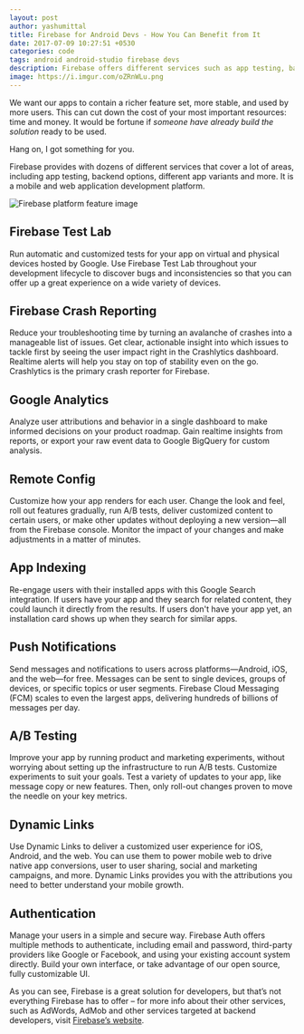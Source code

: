 ```yaml
---
layout: post
author: yashumittal
title: Firebase for Android Devs - How You Can Benefit from It
date: 2017-07-09 10:27:51 +0530
categories: code
tags: android android-studio firebase devs
description: Firebase offers different services such as app testing, backend options and more. It’s integrated with Android Studio. See all the benefits of using Firebase.
image: https://i.imgur.com/oZRnWLu.png
---
```


We want our apps to contain a richer feature set, more stable, and used by more users. This can cut down the cost of your most important resources: time and money. It would be fortune if _someone have already build the solution_ ready to be used.

Hang on, I got something for you.

Firebase provides with dozens of different services that cover a lot of areas, including app testing, backend options, different app variants and more. It is a mobile and web application development platform.

![Firebase platform feature image](https://i.imgur.com/gnGSogI.png)

## Firebase Test Lab

Run automatic and customized tests for your app on virtual and physical devices hosted by Google. Use Firebase Test Lab throughout your development lifecycle to discover bugs and inconsistencies so that you can offer up a great experience on a wide variety of devices.

## Firebase Crash Reporting

Reduce your troubleshooting time by turning an avalanche of crashes into a manageable list of issues. Get clear, actionable insight into which issues to tackle first by seeing the user impact right in the Crashlytics dashboard. Realtime alerts will help you stay on top of stability even on the go. Crashlytics is the primary crash reporter for Firebase.

## Google Analytics

Analyze user attributions and behavior in a single dashboard to make informed decisions on your product roadmap. Gain realtime insights from reports, or export your raw event data to Google BigQuery for custom analysis.

## Remote Config

Customize how your app renders for each user. Change the look and feel, roll out features gradually, run A/B tests, deliver customized content to certain users, or make other updates without deploying a new version—all from the Firebase console. Monitor the impact of your changes and make adjustments in a matter of minutes.

## App Indexing

Re-engage users with their installed apps with this Google Search integration. If users have your app and they search for related content, they could launch it directly from the results. If users don't have your app yet, an installation card shows up when they search for similar apps.

## Push Notifications

Send messages and notifications to users across platforms—Android, iOS, and the web—for free. Messages can be sent to single devices, groups of devices, or specific topics or user segments. Firebase Cloud Messaging (FCM) scales to even the largest apps, delivering hundreds of billions of messages per day.

## A/B Testing

Improve your app by running product and marketing experiments, without worrying about setting up the infrastructure to run A/B tests. Customize experiments to suit your goals. Test a variety of updates to your app, like message copy or new features. Then, only roll-out changes proven to move the needle on your key metrics.

## Dynamic Links

Use Dynamic Links to deliver a customized user experience for iOS, Android, and the web. You can use them to power mobile web to drive native app conversions, user to user sharing, social and marketing campaigns, and more. Dynamic Links provides you with the attributions you need to better understand your mobile growth.

## Authentication

Manage your users in a simple and secure way. Firebase Auth offers multiple methods to authenticate, including email and password, third-party providers like Google or Facebook, and using your existing account system directly. Build your own interface, or take advantage of our open source, fully customizable UI.

As you can see, Firebase is a great solution for developers, but that’s not everything Firebase has to offer – for more info about their other services, such as AdWords, AdMob and other services targeted at backend developers, visit [Firebase’s website](https://firebase.google.com/).